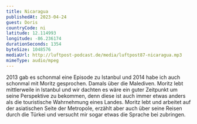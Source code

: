 ```yaml
---
title: Nicaragua
publishedAt: 2023-04-24
guest: Doris
countryCode: ni
latitude: 12.114993
longitude: -86.236174
durationSeconds: 1354
byteSize: 1048576 
mediaUrl: http://luftpost-podcast.de/media/luftpost87-nicaragua.mp3
mimeType: audio/mpeg
---
```


2013 gab es schonmal eine Episode zu Istanbul und 2014 habe ich auch schonmal mit Moritz gesprochen. Damals über die Malediven. Moritz lebt mittlerweile in Istanbul und wir dachten es wäre ein guter Zeitpunkt um seine Perspektive zu bekommen, denn diese ist auch immer etwas anders als die touristische Wahrnehmung eines Landes. Moritz lebt und arbeitet auf der asiatischen Seite der Metropole, erzählt aber auch über seine Reisen durch die Türkei und versucht mir sogar etwas die Sprache bei zubringen.
